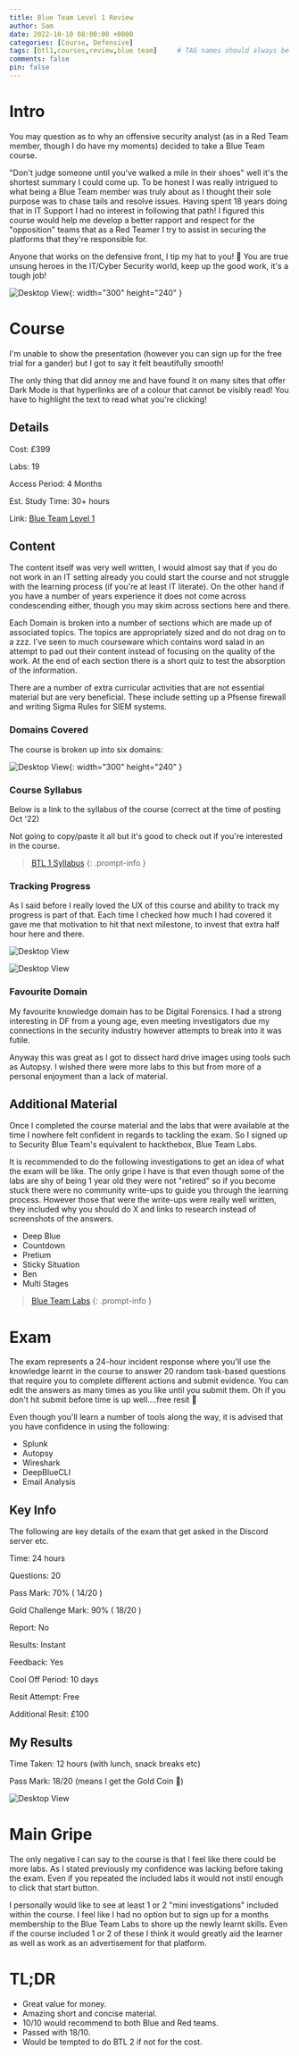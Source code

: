 ```yaml
---
title: Blue Team Level 1 Review
author: Sam
date: 2022-10-10 08:00:00 +0000
categories: [Course, Defensive]
tags: [btl1,courses,review,blue team]     # TAG names should always be lowercase
comments: false
pin: false
---
```


# Intro

You may question as to why an offensive security analyst (as in a Red Team member, though I do have my moments) decided to take a Blue Team course.

"Don't judge someone until you've walked a mile in their shoes" well it's the shortest summary I could come up. To be honest I was really intrigued to what being a Blue Team member was truly about as I thought their sole purpose was to chase tails and resolve issues. Having spent 18 years doing that in IT Support I had no interest in following that path! I figured this course would help me develop a better rapport and respect for the "opposition" teams that as a Red Teamer I try to assist in securing the platforms that they're responsible for.

Anyone that works on the defensive front, I tip my hat to you! 🤠 You are true unsung heroes in the IT/Cyber Security world, keep up the good work, it's a tough job!

![Desktop View](/assets/img/btl1-intro.png){: width="300" height="240" }

# Course

I'm unable to show the presentation (however you can sign up for the free trial for a gander) but I got to say it felt beautifully smooth! 

The only thing that did annoy me and have found it on many sites that offer Dark Mode is that hyperlinks are of a colour that cannot be visibly read! You have to highlight the text to read what you're clicking!

## Details

Cost: £399

Labs: 19

Access Period: 4 Months

Est. Study Time: 30+ hours

Link: [Blue Team Level 1](https://securityblue.team/why-btl1/)

## Content

The content itself was very well written, I would almost say that if you do not work in an IT setting already you could start the course and not struggle with the learning process (if you're at least IT literate). On the other hand if you have a number of years experience it does not come across condescending either, though you may skim across sections here and there.

Each Domain is broken into a number of sections which are made up of associated topics. The topics are appropriately sized and do not drag on to a zzz. I've seen to much courseware which contains word salad in an attempt to pad out their content instead of focusing on the quality of the work. At the end of each section there is a short quiz to test the absorption of the information. 

There are a number of extra curricular activities that are not essential material but are very beneficial. These include setting up a Pfsense firewall and writing Sigma Rules for SIEM systems. 

### Domains Covered

The course is broken up into six domains:

![Desktop View](/assets/img/btl1-domains.jpg){: width="300" height="240" }

### Course Syllabus

Below is a link to the syllabus of the course (correct at the time of posting Oct '22)

Not going to copy/paste it all but it's good to check out if you're interested in the course.	

> [BTL 1 Syllabus](https://securityblue.team/download/46322/)
{: .prompt-info }

### Tracking Progress

As I said before I really loved the UX of this course and ability to track my progress is part of that. Each time I checked how much I had covered it gave me that motivation to hit that next milestone, to invest that extra half hour here and there.

![Desktop View](/assets/img/btl1-progress.jpg)

![Desktop View](/assets/img/btl1-domains-progress.jpg)

### Favourite Domain

My favourite knowledge domain has to be Digital Forensics. I had a strong interesting in DF from a young age, even meeting investigators due my connections in the security industry however attempts to break into it was futile.

Anyway this was great as I got to dissect hard drive images using tools such as Autopsy. I wished there were more labs to this but from more of a personal enjoyment than a lack of material.

## Additional Material

Once I completed the course material and the labs that were available at the time I nowhere felt confident in regards to tackling the exam. So I signed up to Security Blue Team's equivalent to hackthebox, Blue Team Labs.

It is recommended to do the following investigations to get an idea of what the exam will be like. The only gripe I have is that even though some of the labs are shy of being 1 year old they were not "retired" so if you become stuck there were no community write-ups to guide you through the learning process. However those that were the write-ups were really well written, they included why you should do X and links to research instead of screenshots of the answers.

* Deep Blue
* Countdown
* Pretium
* Sticky Situation
* Ben
* Multi Stages

> [Blue Team Labs](https://blueteamlabs.online/)
{: .prompt-info }

# Exam

The exam represents a 24-hour incident response where you'll use the knowledge learnt in the course to answer 20 random task-based questions that require you to complete different actions and submit evidence. You can edit the answers as many times as you like until you submit them. Oh if you don't hit submit before time is up well....free resit 😬

Even though you'll learn a number of tools along the way, it is advised that you have confidence in using the following:

* Splunk
* Autopsy
* Wireshark
* DeepBlueCLI
* Email Analysis

## Key Info

The following are key details of the exam that get asked in the Discord server etc.

Time: 24 hours

Questions: 20

Pass Mark: 70% ( 14/20 )

Gold Challenge Mark: 90% ( 18/20 )

Report: No

Results: Instant

Feedback: Yes

Cool Off Period: 10 days

Resit Attempt: Free

Additional Resit: £100


## My Results

Time Taken: 12 hours (with lunch, snack breaks etc)

Pass Mark: 18/20 (means I get the Gold Coin 🥇)

![Desktop View](/assets/img/chandlerdance.gif)

# Main Gripe

The only negative I can say to the course is that I feel like there could be more labs. As I stated previously my confidence was lacking before taking the exam. Even if you repeated the included labs it would not instil enough to click that start button.

I personally would like to see at least 1 or 2 "mini investigations" included within the course. I feel like I had no option but to sign up for a months membership to the Blue Team Labs to shore up the newly learnt skills. Even if the course included 1 or 2 of these I think it would greatly aid the learner as well as work as an advertisement for that platform.


# TL;DR

* Great value for money.
* Amazing short and concise material.
* 10/10 would recommend to both Blue and Red teams.
* Passed with 18/10.
* Would be tempted to do BTL 2 if not for the cost.
